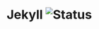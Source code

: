# Jekyll ![Status](https://github.com/repla-app/Jekyll.replaplugin/actions/workflows/ci.yml/badge.svg)
